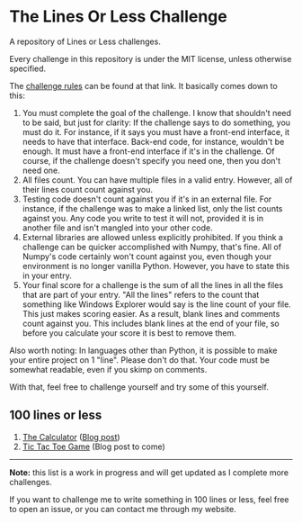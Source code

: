 # The Lines Or Less Challenge 
A repository of Lines or Less challenges.

Every challenge in this repository is under the MIT license, unless otherwise specified.

The [challenge rules](https://www.computerbytez.com/lines-or-less-challenge) can be found at that link. It basically comes down to this:

1. You must complete the goal of the challenge. I know that shouldn't need to be said, but just for clarity: If the challenge says to do something, you must do it. For instance, if it says you must have a front-end interface, it needs to have that interface. Back-end code, for instance, wouldn't be enough. It must have a front-end interface if it's in the challenge. Of course, if the challenge doesn't specify you need one, then you don't need one.
2. All files count. You can have multiple files in a valid entry. However, all of their lines count count against you.
3. Testing code doesn't count against you if it's in an external file. For instance, if the challenge was to make a linked list, only the list counts against you. Any code you write to test it will not, provided it is in another file and isn't mangled into your other code.
4. External libraries are allowed unless explicitly prohibited. If you think a challenge can be quicker accomplished with Numpy, that's fine. All of Numpy's code certainly won't count against you, even though your environment is no longer vanilla Python. However, you have to state this in your entry.
5. Your final score for a challenge is the sum of all the lines in all the files that are part of your entry. "All the lines" refers to the count that something like Windows Explorer would say is the line count of your file. This just makes scoring easier. As a result, blank lines and comments count against you. This includes blank lines at the end of your file, so before you calculate your score it is best to remove them.

Also worth noting: In languages other than Python, it is possible to make your entire project on 1 "line". Please don't do that. Your code must be somewhat readable, even if you skimp on comments.

With that, feel free to challenge yourself and try some of this yourself.

## 100 lines or less

1. [The Calculator](https://github.com/ComputerBytez/LinesOrLess/tree/master/100/calculator) ([Blog post](https://www.computerbytez.com/how-to-write-a-calculator-in-100-lines-or-less/))
2. [Tic Tac Toe Game](https://github.com/ComputerBytez/LinesOrLess/tree/master/100/TicTacToe) (Blog post to come)
___

**Note:** this list is a work in progress and will get updated as I complete more challenges.

If you want to challenge me to write something in 100 lines or less, feel free to open an issue, or you can contact me through my website.
